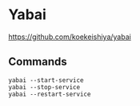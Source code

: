 # Yabai

https://github.com/koekeishiya/yabai

## Commands

```
yabai --start-service
yabai --stop-service
yabai --restart-service
```
